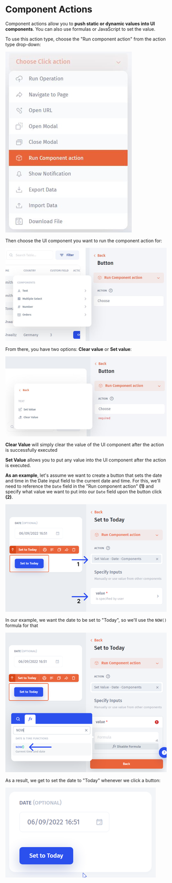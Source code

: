 # Component Actions

Component actions allow you to **push static or dynamic values into UI components**. You can also use formulas or JavaScript to set the value.

To use this action type, choose the "Run component action" from the action type drop-down:

![](../../.gitbook/assets/xncvygv.JPG)

Then choose the UI component you want to run the component action for:

![](../../.gitbook/assets/xdtjcygv.JPG)

From there, you have two options: **Clear value** or **Set value**:

![](../../.gitbook/assets/djxctft.JPG)

**Clear Value** will simply clear the value of the UI component after the action is successfully executed

**Set Value** allows you to put any value into the UI component after the action is executed.

**As an example**, let's assume we want to create a button that sets the date and time in the Date input field to the current date and time. For this, we'll need to reference the `Date` field in the "Run component action" **(1)** and specify what value we want to put into our `Date` field upon the button click **(2)**.

![](../../.gitbook/assets/ntdxbrd.png)

In our example, we want the date to be set to "Today", so we'll use the `NOW()` formula for that

![](../../.gitbook/assets/trnb66.png)

As a result, we get to set the date to "Today" whenever we click a button:

![](../../.gitbook/assets/thdfvt.gif)
